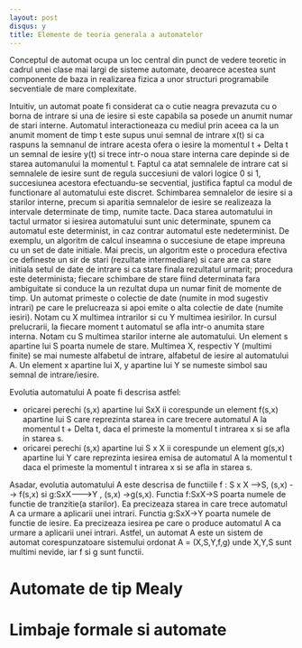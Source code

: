 ```yaml
---
layout: post
disqus: y
title: Elemente de teoria generala a automatelor
---
```


Conceptul de automat ocupa un loc central din punct de vedere teoretic in cadrul unei clase mai largi de sisteme automate, deoarece acestea sunt componente de baza in realizarea fizica a unor structuri programabile secventiale de mare complexitate.

Intuitiv, un automat poate fi considerat ca o cutie neagra prevazuta cu o borna de intrare si una de iesire si este capabila sa posede un anumit numar de stari interne. Automatul interactioneaza cu mediul prin aceea ca la un anumit moment de timp t este supus unui semnal de intrare x(t) si ca raspuns la semnanul de intrare acesta ofera o iesire la momentul t + Delta t un semnal de iesire y(t) si trece intr-o noua stare interna care depinde si de starea automanului la momentul t. Faptul ca atat semnalele de intrare cat si semnalele de iesire sunt
de regula succesiuni de valori logice 0 si 1, succesiunea acestora efectuandu-se secvential, justifica faptul ca modul de functionare al automatului este discret. Schimbarea semnalelor de iesire si a starilor interne, precum si aparitia semnalelor de iesire se realizeaza la intervale determinate de timp, numite tacte. Daca starea automatului in tactul urmator si iesirea automatului sunt unic determinate, spunem ca automatul este determinist, in caz contrar automatul este nedeterminist.
De exemplu, un algoritm de calcul inseamna o succesiune de etape impreuna cu un set de date initiale. Mai precis, un algoritm este o procedura efectiva ce defineste un sir de stari (rezultate intermediare) si care are ca stare initiala setul de date de intrare si ca stare finala rezultatul urmarit; procedura este determinista; fiecare schimbare de stare fiind determinata fara ambiguitate si conduce la un rezultat dupa un numar finit de momente de timp. Un automat primeste o colectie de date (numite in mod sugestiv intrari) pe care le prelucreaza si apoi emite o alta colectie de date (numite iesiri).
Notam cu X multimea intrarilor si cu Y multimea iesirilor. In cursul prelucrarii, la fiecare moment t automatul se afla intr-o anumita stare interna. Notam cu S multimea starilor interne ale automatului. Un element s apartine lui S poarta numele de stare.
Multimea X, respectiv Y (multimi finite) se mai numeste alfabetul de intrare, alfabetul de iesire al automatului A. Un element x apartine lui X, y apartine lui Y se numeste simbol sau semnal de intrare/iesire.

Evolutia automatului A poate fi descrisa astfel:
* oricarei perechi (s,x) apartine lui SxX ii corespunde un element f(s,x) apartine lui S care reprezinta starea in care trecere automatul A la momentul t + Delta t, daca el primeste la momentul t intrarea x si se afla in starea s.
* oricarei perechi (s,x) apartine lui S x X ii corespunde un element g(s,x) apartine lui Y care reprezinta iesirea emisa de automatul A la momentul t daca el primeste la momentul t intrarea x si se afla in starea s.

Asadar, evolutia automatului A este descrisa de functiile f : S x X -->S, (s,x) --> f(s,x) si g:SxX--->Y , (s,x) ->g(s,x).
Functia f:SxX->S poarta numele de functie de tranzitie(a starilor). Ea precizeaza starea in care trece automatul A ca urmare a aplicarii unei intrari.
Functia g:SxX->Y poarta numele de functie de iesire. Ea precizeaza iesirea pe care o produce automatul A ca urmare a aplicarii unei intrari.
Astfel, un automat A este un sistem de automat corespunzatoare sistemului ordonat A = (X,S,Y,f,g)
unde X,Y,S sunt multimi nevide, iar f si g sunt functii.

# Automate de tip Mealy

# Limbaje formale si automate

